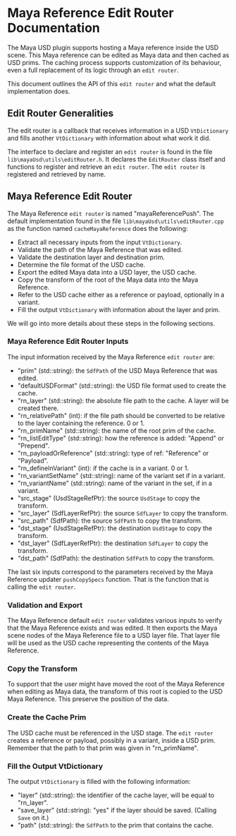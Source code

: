 # Maya Reference Edit Router Documentation

The Maya USD plugin supports hosting a Maya reference inside the USD scene.
This Maya reference can be edited as Maya data and then cached as USD prims.
The caching process supports customization of its behaviour, even a full
replacement of its logic through an `edit router`.

This document outlines the API of this `edit router` and what the default
implementation does.


## Edit Router Generalities

The edit router is a callback that receives information in a USD `VtDictionary`
and fills another `VtDictionary` with information about what work it did.

The interface to declare and register an `edit router` is found in the file
`lib\mayaUsd\utils\editRouter.h`. It declares the `EditRouter` class itself
and functions to register and retrieve an `edit router`. The `edit router`
is registered and retrieved by name.


## Maya Reference Edit Router

The Maya Reference `edit router` is named "mayaReferencePush". The default
implementation found in the file `lib\mayaUsd\utils\editRouter.cpp` as the
function named `cacheMayaReference` does the following:

- Extract all necessary inputs from the input `VtDictionary`.
- Validate the path of the Maya Reference that was edited.
- Validate the destination layer and destination prim.
- Determine the file format of the USD cache.
- Export the edited Maya data into a USD layer, the USD cache.
- Copy the transform of the root of the Maya data into the Maya Reference.
- Refer to the USD cache either as a reference or payload, optionally
  in a variant.
- Fill the output `VtDictionary` with information about the layer and prim.

We will go into more details about these steps in the following sections.

### Maya Reference Edit Router Inputs

The input information received by the Maya Reference `edit router` are:

- "prim" (std::string): the `SdfPath` of the USD Maya Reference that was edited. 
- "defaultUSDFormat" (std::string): the USD file format used to create the cache.
- "rn_layer" (std::string): the absolute file path to the cache. A layer will be created there.
- "rn_relativePath" (int): if the file path should be converted to be relative to the layer containing the reference. 0 or 1.
- "rn_primName" (std::string): the name of the root prim of the cache.
- "rn_listEditType" (std::string): how the reference is added: "Append" or "Prepend".
- "rn_payloadOrReference" (std::string): type of ref: "Reference" or "Payload".
- "rn_defineInVariant" (int): if the cache is in a variant. 0 or 1.
- "rn_variantSetName" (std::string): name of the variant set if in a variant.
- "rn_variantName" (std::string): name of the variant in the set, if in a variant.
- "src_stage" (UsdStageRefPtr): the source `UsdStage` to copy the transform.
- "src_layer" (SdfLayerRefPtr): the source `SdfLayer` to copy the transform.
- "src_path" (SdfPath): the source `SdfPath` to copy the transform.
- "dst_stage" (UsdStageRefPtr): the destination `UsdStage` to copy the transform.
- "dst_layer" (SdfLayerRefPtr): the destination `SdfLayer` to copy the transform.
- "dst_path" (SdfPath): the destination `SdfPath` to copy the transform.

The last six inputs correspond to the parameters received by the Maya Reference
updater `pushCopySpecs` function. That is the function that is calling the
`edit router`.

### Validation and Export

The Maya Reference default `edit router` validates various inputs to verify
that the Maya Reference exists and was edited. It then exports the Maya scene
nodes of the Maya Reference file to a USD layer file. That layer file will be
used as the USD cache representing the contents of the Maya Reference.

### Copy the Transform

To support that the user might have moved the root of the Maya Reference when
editing as Maya data, the transform of this root is copied to the USD Maya
Reference. This preserve the position of the data.

### Create the Cache Prim

The USD cache must be referenced in the USD stage. The `edit router` creates
a reference or payload, possibly in a variant, inside a USD prim. Remember
that the path to that prim was given in "rn_primName".

### Fill the Output VtDictionary

The output `VtDictionary` is filled with the following information:

- "layer" (std::string): the identifier of the cache layer, will be equal to "rn_layer".
- "save_layer" (std::string): "yes" if the layer should be saved. (Calling `Save` on it.)
- "path" (std::string): the `SdfPath` to the prim that contains the cache.
